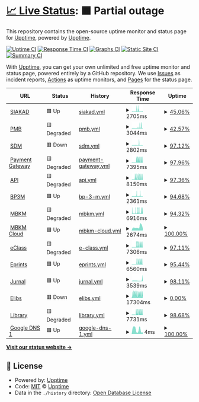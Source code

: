 # [📈 Live Status](https://upptime.github.io/upptime): <!--live status--> **🟧 Partial outage**

This repository contains the open-source uptime monitor and status page for [Upptime](https://upptime.js.org), powered by [Upptime](https://github.com/upptime/upptime).

[![Uptime CI](https://github.com/pusimgit/upptime/workflows/Uptime%20CI/badge.svg)](https://github.com/pusimgit/upptime/actions?query=workflow%3A%22Uptime+CI%22)
[![Response Time CI](https://github.com/pusimgit/upptime/workflows/Response%20Time%20CI/badge.svg)](https://github.com/pusimgit/upptime/actions?query=workflow%3A%22Response+Time+CI%22)
[![Graphs CI](https://github.com/pusimgit/upptime/workflows/Graphs%20CI/badge.svg)](https://github.com/pusimgit/upptime/actions?query=workflow%3A%22Graphs+CI%22)
[![Static Site CI](https://github.com/pusimgit/upptime/workflows/Static%20Site%20CI/badge.svg)](https://github.com/pusimgit/upptime/actions?query=workflow%3A%22Static+Site+CI%22)
[![Summary CI](https://github.com/pusimgit/upptime/workflows/Summary%20CI/badge.svg)](https://github.com/pusimgit/upptime/actions?query=workflow%3A%22Summary+CI%22)

With [Upptime](https://upptime.js.org), you can get your own unlimited and free uptime monitor and status page, powered entirely by a GitHub repository. We use [Issues](https://github.com/upptime/upptime/issues) as incident reports, [Actions](https://github.com/pusimgit/upptime/actions) as uptime monitors, and [Pages](https://upptime.github.io/upptime) for the status page.

<!--start: status pages-->
<!-- This summary is generated by Upptime (https://github.com/upptime/upptime) -->
<!-- Do not edit this manually, your changes will be overwritten -->
<!-- prettier-ignore -->
| URL | Status | History | Response Time | Uptime |
| --- | ------ | ------- | ------------- | ------ |
| <img alt="" src="https://raw.githubusercontent.com/pusimgit/upptime/master/assets/favicon.ico" height="13"> [SIAKAD](https://siakad.unmer.ac.id/) | 🟩 Up | [siakad.yml](https://github.com/pusimgit/upptime/commits/HEAD/history/siakad.yml) | <details><summary><img alt="Response time graph" src="./graphs/siakad/response-time-week.png" height="20"> 2705ms</summary><br><a href="https://status.unmer.ac.id/history/siakad"><img alt="Response time 1632" src="https://img.shields.io/endpoint?url=https%3A%2F%2Fraw.githubusercontent.com%2Fpusimgit%2Fupptime%2FHEAD%2Fapi%2Fsiakad%2Fresponse-time.json"></a><br><a href="https://status.unmer.ac.id/history/siakad"><img alt="24-hour response time 1323" src="https://img.shields.io/endpoint?url=https%3A%2F%2Fraw.githubusercontent.com%2Fpusimgit%2Fupptime%2FHEAD%2Fapi%2Fsiakad%2Fresponse-time-day.json"></a><br><a href="https://status.unmer.ac.id/history/siakad"><img alt="7-day response time 2705" src="https://img.shields.io/endpoint?url=https%3A%2F%2Fraw.githubusercontent.com%2Fpusimgit%2Fupptime%2FHEAD%2Fapi%2Fsiakad%2Fresponse-time-week.json"></a><br><a href="https://status.unmer.ac.id/history/siakad"><img alt="30-day response time 2135" src="https://img.shields.io/endpoint?url=https%3A%2F%2Fraw.githubusercontent.com%2Fpusimgit%2Fupptime%2FHEAD%2Fapi%2Fsiakad%2Fresponse-time-month.json"></a><br><a href="https://status.unmer.ac.id/history/siakad"><img alt="1-year response time 1643" src="https://img.shields.io/endpoint?url=https%3A%2F%2Fraw.githubusercontent.com%2Fpusimgit%2Fupptime%2FHEAD%2Fapi%2Fsiakad%2Fresponse-time-year.json"></a></details> | <details><summary><a href="https://status.unmer.ac.id/history/siakad">45.06%</a></summary><a href="https://status.unmer.ac.id/history/siakad"><img alt="All-time uptime 98.59%" src="https://img.shields.io/endpoint?url=https%3A%2F%2Fraw.githubusercontent.com%2Fpusimgit%2Fupptime%2FHEAD%2Fapi%2Fsiakad%2Fuptime.json"></a><br><a href="https://status.unmer.ac.id/history/siakad"><img alt="24-hour uptime 87.17%" src="https://img.shields.io/endpoint?url=https%3A%2F%2Fraw.githubusercontent.com%2Fpusimgit%2Fupptime%2FHEAD%2Fapi%2Fsiakad%2Fuptime-day.json"></a><br><a href="https://status.unmer.ac.id/history/siakad"><img alt="7-day uptime 45.06%" src="https://img.shields.io/endpoint?url=https%3A%2F%2Fraw.githubusercontent.com%2Fpusimgit%2Fupptime%2FHEAD%2Fapi%2Fsiakad%2Fuptime-week.json"></a><br><a href="https://status.unmer.ac.id/history/siakad"><img alt="30-day uptime 70.71%" src="https://img.shields.io/endpoint?url=https%3A%2F%2Fraw.githubusercontent.com%2Fpusimgit%2Fupptime%2FHEAD%2Fapi%2Fsiakad%2Fuptime-month.json"></a><br><a href="https://status.unmer.ac.id/history/siakad"><img alt="1-year uptime 96.13%" src="https://img.shields.io/endpoint?url=https%3A%2F%2Fraw.githubusercontent.com%2Fpusimgit%2Fupptime%2FHEAD%2Fapi%2Fsiakad%2Fuptime-year.json"></a></details>
| <img alt="" src="https://raw.githubusercontent.com/pusimgit/upptime/master/assets/favicon.ico" height="13"> [PMB](https://pmb.unmer.ac.id/) | 🟨 Degraded | [pmb.yml](https://github.com/pusimgit/upptime/commits/HEAD/history/pmb.yml) | <details><summary><img alt="Response time graph" src="./graphs/pmb/response-time-week.png" height="20"> 3044ms</summary><br><a href="https://status.unmer.ac.id/history/pmb"><img alt="Response time 1618" src="https://img.shields.io/endpoint?url=https%3A%2F%2Fraw.githubusercontent.com%2Fpusimgit%2Fupptime%2FHEAD%2Fapi%2Fpmb%2Fresponse-time.json"></a><br><a href="https://status.unmer.ac.id/history/pmb"><img alt="24-hour response time 4385" src="https://img.shields.io/endpoint?url=https%3A%2F%2Fraw.githubusercontent.com%2Fpusimgit%2Fupptime%2FHEAD%2Fapi%2Fpmb%2Fresponse-time-day.json"></a><br><a href="https://status.unmer.ac.id/history/pmb"><img alt="7-day response time 3044" src="https://img.shields.io/endpoint?url=https%3A%2F%2Fraw.githubusercontent.com%2Fpusimgit%2Fupptime%2FHEAD%2Fapi%2Fpmb%2Fresponse-time-week.json"></a><br><a href="https://status.unmer.ac.id/history/pmb"><img alt="30-day response time 2201" src="https://img.shields.io/endpoint?url=https%3A%2F%2Fraw.githubusercontent.com%2Fpusimgit%2Fupptime%2FHEAD%2Fapi%2Fpmb%2Fresponse-time-month.json"></a><br><a href="https://status.unmer.ac.id/history/pmb"><img alt="1-year response time 1636" src="https://img.shields.io/endpoint?url=https%3A%2F%2Fraw.githubusercontent.com%2Fpusimgit%2Fupptime%2FHEAD%2Fapi%2Fpmb%2Fresponse-time-year.json"></a></details> | <details><summary><a href="https://status.unmer.ac.id/history/pmb">42.57%</a></summary><a href="https://status.unmer.ac.id/history/pmb"><img alt="All-time uptime 98.49%" src="https://img.shields.io/endpoint?url=https%3A%2F%2Fraw.githubusercontent.com%2Fpusimgit%2Fupptime%2FHEAD%2Fapi%2Fpmb%2Fuptime.json"></a><br><a href="https://status.unmer.ac.id/history/pmb"><img alt="24-hour uptime 71.92%" src="https://img.shields.io/endpoint?url=https%3A%2F%2Fraw.githubusercontent.com%2Fpusimgit%2Fupptime%2FHEAD%2Fapi%2Fpmb%2Fuptime-day.json"></a><br><a href="https://status.unmer.ac.id/history/pmb"><img alt="7-day uptime 42.57%" src="https://img.shields.io/endpoint?url=https%3A%2F%2Fraw.githubusercontent.com%2Fpusimgit%2Fupptime%2FHEAD%2Fapi%2Fpmb%2Fuptime-week.json"></a><br><a href="https://status.unmer.ac.id/history/pmb"><img alt="30-day uptime 69.65%" src="https://img.shields.io/endpoint?url=https%3A%2F%2Fraw.githubusercontent.com%2Fpusimgit%2Fupptime%2FHEAD%2Fapi%2Fpmb%2Fuptime-month.json"></a><br><a href="https://status.unmer.ac.id/history/pmb"><img alt="1-year uptime 96.13%" src="https://img.shields.io/endpoint?url=https%3A%2F%2Fraw.githubusercontent.com%2Fpusimgit%2Fupptime%2FHEAD%2Fapi%2Fpmb%2Fuptime-year.json"></a></details>
| <img alt="" src="https://raw.githubusercontent.com/pusimgit/upptime/master/assets/favicon.ico" height="13"> [SDM](https://sdm.unmer.ac.id/) | 🟥 Down | [sdm.yml](https://github.com/pusimgit/upptime/commits/HEAD/history/sdm.yml) | <details><summary><img alt="Response time graph" src="./graphs/sdm/response-time-week.png" height="20"> 2802ms</summary><br><a href="https://status.unmer.ac.id/history/sdm"><img alt="Response time 1434" src="https://img.shields.io/endpoint?url=https%3A%2F%2Fraw.githubusercontent.com%2Fpusimgit%2Fupptime%2FHEAD%2Fapi%2Fsdm%2Fresponse-time.json"></a><br><a href="https://status.unmer.ac.id/history/sdm"><img alt="24-hour response time 3962" src="https://img.shields.io/endpoint?url=https%3A%2F%2Fraw.githubusercontent.com%2Fpusimgit%2Fupptime%2FHEAD%2Fapi%2Fsdm%2Fresponse-time-day.json"></a><br><a href="https://status.unmer.ac.id/history/sdm"><img alt="7-day response time 2802" src="https://img.shields.io/endpoint?url=https%3A%2F%2Fraw.githubusercontent.com%2Fpusimgit%2Fupptime%2FHEAD%2Fapi%2Fsdm%2Fresponse-time-week.json"></a><br><a href="https://status.unmer.ac.id/history/sdm"><img alt="30-day response time 1971" src="https://img.shields.io/endpoint?url=https%3A%2F%2Fraw.githubusercontent.com%2Fpusimgit%2Fupptime%2FHEAD%2Fapi%2Fsdm%2Fresponse-time-month.json"></a><br><a href="https://status.unmer.ac.id/history/sdm"><img alt="1-year response time 1462" src="https://img.shields.io/endpoint?url=https%3A%2F%2Fraw.githubusercontent.com%2Fpusimgit%2Fupptime%2FHEAD%2Fapi%2Fsdm%2Fresponse-time-year.json"></a></details> | <details><summary><a href="https://status.unmer.ac.id/history/sdm">97.12%</a></summary><a href="https://status.unmer.ac.id/history/sdm"><img alt="All-time uptime 99.37%" src="https://img.shields.io/endpoint?url=https%3A%2F%2Fraw.githubusercontent.com%2Fpusimgit%2Fupptime%2FHEAD%2Fapi%2Fsdm%2Fuptime.json"></a><br><a href="https://status.unmer.ac.id/history/sdm"><img alt="24-hour uptime 87.87%" src="https://img.shields.io/endpoint?url=https%3A%2F%2Fraw.githubusercontent.com%2Fpusimgit%2Fupptime%2FHEAD%2Fapi%2Fsdm%2Fuptime-day.json"></a><br><a href="https://status.unmer.ac.id/history/sdm"><img alt="7-day uptime 97.12%" src="https://img.shields.io/endpoint?url=https%3A%2F%2Fraw.githubusercontent.com%2Fpusimgit%2Fupptime%2FHEAD%2Fapi%2Fsdm%2Fuptime-week.json"></a><br><a href="https://status.unmer.ac.id/history/sdm"><img alt="30-day uptime 99.26%" src="https://img.shields.io/endpoint?url=https%3A%2F%2Fraw.githubusercontent.com%2Fpusimgit%2Fupptime%2FHEAD%2Fapi%2Fsdm%2Fuptime-month.json"></a><br><a href="https://status.unmer.ac.id/history/sdm"><img alt="1-year uptime 98.60%" src="https://img.shields.io/endpoint?url=https%3A%2F%2Fraw.githubusercontent.com%2Fpusimgit%2Fupptime%2FHEAD%2Fapi%2Fsdm%2Fuptime-year.json"></a></details>
| <img alt="" src="https://raw.githubusercontent.com/pusimgit/upptime/master/assets/favicon.ico" height="13"> [Payment Gateway](https://payment.unmer.ac.id/) | 🟨 Degraded | [payment-gateway.yml](https://github.com/pusimgit/upptime/commits/HEAD/history/payment-gateway.yml) | <details><summary><img alt="Response time graph" src="./graphs/payment-gateway/response-time-week.png" height="20"> 7395ms</summary><br><a href="https://status.unmer.ac.id/history/payment-gateway"><img alt="Response time 1901" src="https://img.shields.io/endpoint?url=https%3A%2F%2Fraw.githubusercontent.com%2Fpusimgit%2Fupptime%2FHEAD%2Fapi%2Fpayment-gateway%2Fresponse-time.json"></a><br><a href="https://status.unmer.ac.id/history/payment-gateway"><img alt="24-hour response time 10542" src="https://img.shields.io/endpoint?url=https%3A%2F%2Fraw.githubusercontent.com%2Fpusimgit%2Fupptime%2FHEAD%2Fapi%2Fpayment-gateway%2Fresponse-time-day.json"></a><br><a href="https://status.unmer.ac.id/history/payment-gateway"><img alt="7-day response time 7395" src="https://img.shields.io/endpoint?url=https%3A%2F%2Fraw.githubusercontent.com%2Fpusimgit%2Fupptime%2FHEAD%2Fapi%2Fpayment-gateway%2Fresponse-time-week.json"></a><br><a href="https://status.unmer.ac.id/history/payment-gateway"><img alt="30-day response time 4359" src="https://img.shields.io/endpoint?url=https%3A%2F%2Fraw.githubusercontent.com%2Fpusimgit%2Fupptime%2FHEAD%2Fapi%2Fpayment-gateway%2Fresponse-time-month.json"></a><br><a href="https://status.unmer.ac.id/history/payment-gateway"><img alt="1-year response time 1994" src="https://img.shields.io/endpoint?url=https%3A%2F%2Fraw.githubusercontent.com%2Fpusimgit%2Fupptime%2FHEAD%2Fapi%2Fpayment-gateway%2Fresponse-time-year.json"></a></details> | <details><summary><a href="https://status.unmer.ac.id/history/payment-gateway">97.96%</a></summary><a href="https://status.unmer.ac.id/history/payment-gateway"><img alt="All-time uptime 99.39%" src="https://img.shields.io/endpoint?url=https%3A%2F%2Fraw.githubusercontent.com%2Fpusimgit%2Fupptime%2FHEAD%2Fapi%2Fpayment-gateway%2Fuptime.json"></a><br><a href="https://status.unmer.ac.id/history/payment-gateway"><img alt="24-hour uptime 92.90%" src="https://img.shields.io/endpoint?url=https%3A%2F%2Fraw.githubusercontent.com%2Fpusimgit%2Fupptime%2FHEAD%2Fapi%2Fpayment-gateway%2Fuptime-day.json"></a><br><a href="https://status.unmer.ac.id/history/payment-gateway"><img alt="7-day uptime 97.96%" src="https://img.shields.io/endpoint?url=https%3A%2F%2Fraw.githubusercontent.com%2Fpusimgit%2Fupptime%2FHEAD%2Fapi%2Fpayment-gateway%2Fuptime-week.json"></a><br><a href="https://status.unmer.ac.id/history/payment-gateway"><img alt="30-day uptime 99.34%" src="https://img.shields.io/endpoint?url=https%3A%2F%2Fraw.githubusercontent.com%2Fpusimgit%2Fupptime%2FHEAD%2Fapi%2Fpayment-gateway%2Fuptime-month.json"></a><br><a href="https://status.unmer.ac.id/history/payment-gateway"><img alt="1-year uptime 98.61%" src="https://img.shields.io/endpoint?url=https%3A%2F%2Fraw.githubusercontent.com%2Fpusimgit%2Fupptime%2FHEAD%2Fapi%2Fpayment-gateway%2Fuptime-year.json"></a></details>
| <img alt="" src="https://raw.githubusercontent.com/pusimgit/upptime/master/assets/favicon.ico" height="13"> [API](https://api.unmer.ac.id/) | 🟨 Degraded | [api.yml](https://github.com/pusimgit/upptime/commits/HEAD/history/api.yml) | <details><summary><img alt="Response time graph" src="./graphs/api/response-time-week.png" height="20"> 8150ms</summary><br><a href="https://status.unmer.ac.id/history/api"><img alt="Response time 1477" src="https://img.shields.io/endpoint?url=https%3A%2F%2Fraw.githubusercontent.com%2Fpusimgit%2Fupptime%2FHEAD%2Fapi%2Fapi%2Fresponse-time.json"></a><br><a href="https://status.unmer.ac.id/history/api"><img alt="24-hour response time 10540" src="https://img.shields.io/endpoint?url=https%3A%2F%2Fraw.githubusercontent.com%2Fpusimgit%2Fupptime%2FHEAD%2Fapi%2Fapi%2Fresponse-time-day.json"></a><br><a href="https://status.unmer.ac.id/history/api"><img alt="7-day response time 8150" src="https://img.shields.io/endpoint?url=https%3A%2F%2Fraw.githubusercontent.com%2Fpusimgit%2Fupptime%2FHEAD%2Fapi%2Fapi%2Fresponse-time-week.json"></a><br><a href="https://status.unmer.ac.id/history/api"><img alt="30-day response time 4174" src="https://img.shields.io/endpoint?url=https%3A%2F%2Fraw.githubusercontent.com%2Fpusimgit%2Fupptime%2FHEAD%2Fapi%2Fapi%2Fresponse-time-month.json"></a><br><a href="https://status.unmer.ac.id/history/api"><img alt="1-year response time 1589" src="https://img.shields.io/endpoint?url=https%3A%2F%2Fraw.githubusercontent.com%2Fpusimgit%2Fupptime%2FHEAD%2Fapi%2Fapi%2Fresponse-time-year.json"></a></details> | <details><summary><a href="https://status.unmer.ac.id/history/api">97.36%</a></summary><a href="https://status.unmer.ac.id/history/api"><img alt="All-time uptime 99.37%" src="https://img.shields.io/endpoint?url=https%3A%2F%2Fraw.githubusercontent.com%2Fpusimgit%2Fupptime%2FHEAD%2Fapi%2Fapi%2Fuptime.json"></a><br><a href="https://status.unmer.ac.id/history/api"><img alt="24-hour uptime 93.51%" src="https://img.shields.io/endpoint?url=https%3A%2F%2Fraw.githubusercontent.com%2Fpusimgit%2Fupptime%2FHEAD%2Fapi%2Fapi%2Fuptime-day.json"></a><br><a href="https://status.unmer.ac.id/history/api"><img alt="7-day uptime 97.36%" src="https://img.shields.io/endpoint?url=https%3A%2F%2Fraw.githubusercontent.com%2Fpusimgit%2Fupptime%2FHEAD%2Fapi%2Fapi%2Fuptime-week.json"></a><br><a href="https://status.unmer.ac.id/history/api"><img alt="30-day uptime 99.16%" src="https://img.shields.io/endpoint?url=https%3A%2F%2Fraw.githubusercontent.com%2Fpusimgit%2Fupptime%2FHEAD%2Fapi%2Fapi%2Fuptime-month.json"></a><br><a href="https://status.unmer.ac.id/history/api"><img alt="1-year uptime 98.50%" src="https://img.shields.io/endpoint?url=https%3A%2F%2Fraw.githubusercontent.com%2Fpusimgit%2Fupptime%2FHEAD%2Fapi%2Fapi%2Fuptime-year.json"></a></details>
| <img alt="" src="https://raw.githubusercontent.com/pusimgit/upptime/master/assets/favicon.ico" height="13"> [BP3M](https://bp3m.unmer.ac.id/) | 🟩 Up | [bp-3-m.yml](https://github.com/pusimgit/upptime/commits/HEAD/history/bp-3-m.yml) | <details><summary><img alt="Response time graph" src="./graphs/bp-3-m/response-time-week.png" height="20"> 2361ms</summary><br><a href="https://status.unmer.ac.id/history/bp-3-m"><img alt="Response time 1555" src="https://img.shields.io/endpoint?url=https%3A%2F%2Fraw.githubusercontent.com%2Fpusimgit%2Fupptime%2FHEAD%2Fapi%2Fbp-3-m%2Fresponse-time.json"></a><br><a href="https://status.unmer.ac.id/history/bp-3-m"><img alt="24-hour response time 2640" src="https://img.shields.io/endpoint?url=https%3A%2F%2Fraw.githubusercontent.com%2Fpusimgit%2Fupptime%2FHEAD%2Fapi%2Fbp-3-m%2Fresponse-time-day.json"></a><br><a href="https://status.unmer.ac.id/history/bp-3-m"><img alt="7-day response time 2361" src="https://img.shields.io/endpoint?url=https%3A%2F%2Fraw.githubusercontent.com%2Fpusimgit%2Fupptime%2FHEAD%2Fapi%2Fbp-3-m%2Fresponse-time-week.json"></a><br><a href="https://status.unmer.ac.id/history/bp-3-m"><img alt="30-day response time 2077" src="https://img.shields.io/endpoint?url=https%3A%2F%2Fraw.githubusercontent.com%2Fpusimgit%2Fupptime%2FHEAD%2Fapi%2Fbp-3-m%2Fresponse-time-month.json"></a><br><a href="https://status.unmer.ac.id/history/bp-3-m"><img alt="1-year response time 1575" src="https://img.shields.io/endpoint?url=https%3A%2F%2Fraw.githubusercontent.com%2Fpusimgit%2Fupptime%2FHEAD%2Fapi%2Fbp-3-m%2Fresponse-time-year.json"></a></details> | <details><summary><a href="https://status.unmer.ac.id/history/bp-3-m">94.68%</a></summary><a href="https://status.unmer.ac.id/history/bp-3-m"><img alt="All-time uptime 99.26%" src="https://img.shields.io/endpoint?url=https%3A%2F%2Fraw.githubusercontent.com%2Fpusimgit%2Fupptime%2FHEAD%2Fapi%2Fbp-3-m%2Fuptime.json"></a><br><a href="https://status.unmer.ac.id/history/bp-3-m"><img alt="24-hour uptime 88.08%" src="https://img.shields.io/endpoint?url=https%3A%2F%2Fraw.githubusercontent.com%2Fpusimgit%2Fupptime%2FHEAD%2Fapi%2Fbp-3-m%2Fuptime-day.json"></a><br><a href="https://status.unmer.ac.id/history/bp-3-m"><img alt="7-day uptime 94.68%" src="https://img.shields.io/endpoint?url=https%3A%2F%2Fraw.githubusercontent.com%2Fpusimgit%2Fupptime%2FHEAD%2Fapi%2Fbp-3-m%2Fuptime-week.json"></a><br><a href="https://status.unmer.ac.id/history/bp-3-m"><img alt="30-day uptime 98.54%" src="https://img.shields.io/endpoint?url=https%3A%2F%2Fraw.githubusercontent.com%2Fpusimgit%2Fupptime%2FHEAD%2Fapi%2Fbp-3-m%2Fuptime-month.json"></a><br><a href="https://status.unmer.ac.id/history/bp-3-m"><img alt="1-year uptime 98.16%" src="https://img.shields.io/endpoint?url=https%3A%2F%2Fraw.githubusercontent.com%2Fpusimgit%2Fupptime%2FHEAD%2Fapi%2Fbp-3-m%2Fuptime-year.json"></a></details>
| <img alt="" src="https://raw.githubusercontent.com/pusimgit/upptime/master/assets/favicon.ico" height="13"> [MBKM](https://mbkm.unmer.ac.id/) | 🟨 Degraded | [mbkm.yml](https://github.com/pusimgit/upptime/commits/HEAD/history/mbkm.yml) | <details><summary><img alt="Response time graph" src="./graphs/mbkm/response-time-week.png" height="20"> 6916ms</summary><br><a href="https://status.unmer.ac.id/history/mbkm"><img alt="Response time 3666" src="https://img.shields.io/endpoint?url=https%3A%2F%2Fraw.githubusercontent.com%2Fpusimgit%2Fupptime%2FHEAD%2Fapi%2Fmbkm%2Fresponse-time.json"></a><br><a href="https://status.unmer.ac.id/history/mbkm"><img alt="24-hour response time 8700" src="https://img.shields.io/endpoint?url=https%3A%2F%2Fraw.githubusercontent.com%2Fpusimgit%2Fupptime%2FHEAD%2Fapi%2Fmbkm%2Fresponse-time-day.json"></a><br><a href="https://status.unmer.ac.id/history/mbkm"><img alt="7-day response time 6916" src="https://img.shields.io/endpoint?url=https%3A%2F%2Fraw.githubusercontent.com%2Fpusimgit%2Fupptime%2FHEAD%2Fapi%2Fmbkm%2Fresponse-time-week.json"></a><br><a href="https://status.unmer.ac.id/history/mbkm"><img alt="30-day response time 5010" src="https://img.shields.io/endpoint?url=https%3A%2F%2Fraw.githubusercontent.com%2Fpusimgit%2Fupptime%2FHEAD%2Fapi%2Fmbkm%2Fresponse-time-month.json"></a><br><a href="https://status.unmer.ac.id/history/mbkm"><img alt="1-year response time 3666" src="https://img.shields.io/endpoint?url=https%3A%2F%2Fraw.githubusercontent.com%2Fpusimgit%2Fupptime%2FHEAD%2Fapi%2Fmbkm%2Fresponse-time-year.json"></a></details> | <details><summary><a href="https://status.unmer.ac.id/history/mbkm">94.32%</a></summary><a href="https://status.unmer.ac.id/history/mbkm"><img alt="All-time uptime 96.21%" src="https://img.shields.io/endpoint?url=https%3A%2F%2Fraw.githubusercontent.com%2Fpusimgit%2Fupptime%2FHEAD%2Fapi%2Fmbkm%2Fuptime.json"></a><br><a href="https://status.unmer.ac.id/history/mbkm"><img alt="24-hour uptime 71.02%" src="https://img.shields.io/endpoint?url=https%3A%2F%2Fraw.githubusercontent.com%2Fpusimgit%2Fupptime%2FHEAD%2Fapi%2Fmbkm%2Fuptime-day.json"></a><br><a href="https://status.unmer.ac.id/history/mbkm"><img alt="7-day uptime 94.32%" src="https://img.shields.io/endpoint?url=https%3A%2F%2Fraw.githubusercontent.com%2Fpusimgit%2Fupptime%2FHEAD%2Fapi%2Fmbkm%2Fuptime-week.json"></a><br><a href="https://status.unmer.ac.id/history/mbkm"><img alt="30-day uptime 98.16%" src="https://img.shields.io/endpoint?url=https%3A%2F%2Fraw.githubusercontent.com%2Fpusimgit%2Fupptime%2FHEAD%2Fapi%2Fmbkm%2Fuptime-month.json"></a><br><a href="https://status.unmer.ac.id/history/mbkm"><img alt="1-year uptime 96.21%" src="https://img.shields.io/endpoint?url=https%3A%2F%2Fraw.githubusercontent.com%2Fpusimgit%2Fupptime%2FHEAD%2Fapi%2Fmbkm%2Fuptime-year.json"></a></details>
| <img alt="" src="https://raw.githubusercontent.com/pusimgit/upptime/master/assets/favicon.ico" height="13"> [MBKM Cloud](https://mbkm-cloud.unmer.ac.id/) | 🟩 Up | [mbkm-cloud.yml](https://github.com/pusimgit/upptime/commits/HEAD/history/mbkm-cloud.yml) | <details><summary><img alt="Response time graph" src="./graphs/mbkm-cloud/response-time-week.png" height="20"> 2674ms</summary><br><a href="https://status.unmer.ac.id/history/mbkm-cloud"><img alt="Response time 2618" src="https://img.shields.io/endpoint?url=https%3A%2F%2Fraw.githubusercontent.com%2Fpusimgit%2Fupptime%2FHEAD%2Fapi%2Fmbkm-cloud%2Fresponse-time.json"></a><br><a href="https://status.unmer.ac.id/history/mbkm-cloud"><img alt="24-hour response time 4057" src="https://img.shields.io/endpoint?url=https%3A%2F%2Fraw.githubusercontent.com%2Fpusimgit%2Fupptime%2FHEAD%2Fapi%2Fmbkm-cloud%2Fresponse-time-day.json"></a><br><a href="https://status.unmer.ac.id/history/mbkm-cloud"><img alt="7-day response time 2674" src="https://img.shields.io/endpoint?url=https%3A%2F%2Fraw.githubusercontent.com%2Fpusimgit%2Fupptime%2FHEAD%2Fapi%2Fmbkm-cloud%2Fresponse-time-week.json"></a><br><a href="https://status.unmer.ac.id/history/mbkm-cloud"><img alt="30-day response time 2307" src="https://img.shields.io/endpoint?url=https%3A%2F%2Fraw.githubusercontent.com%2Fpusimgit%2Fupptime%2FHEAD%2Fapi%2Fmbkm-cloud%2Fresponse-time-month.json"></a><br><a href="https://status.unmer.ac.id/history/mbkm-cloud"><img alt="1-year response time 2618" src="https://img.shields.io/endpoint?url=https%3A%2F%2Fraw.githubusercontent.com%2Fpusimgit%2Fupptime%2FHEAD%2Fapi%2Fmbkm-cloud%2Fresponse-time-year.json"></a></details> | <details><summary><a href="https://status.unmer.ac.id/history/mbkm-cloud">100.00%</a></summary><a href="https://status.unmer.ac.id/history/mbkm-cloud"><img alt="All-time uptime 97.07%" src="https://img.shields.io/endpoint?url=https%3A%2F%2Fraw.githubusercontent.com%2Fpusimgit%2Fupptime%2FHEAD%2Fapi%2Fmbkm-cloud%2Fuptime.json"></a><br><a href="https://status.unmer.ac.id/history/mbkm-cloud"><img alt="24-hour uptime 100.00%" src="https://img.shields.io/endpoint?url=https%3A%2F%2Fraw.githubusercontent.com%2Fpusimgit%2Fupptime%2FHEAD%2Fapi%2Fmbkm-cloud%2Fuptime-day.json"></a><br><a href="https://status.unmer.ac.id/history/mbkm-cloud"><img alt="7-day uptime 100.00%" src="https://img.shields.io/endpoint?url=https%3A%2F%2Fraw.githubusercontent.com%2Fpusimgit%2Fupptime%2FHEAD%2Fapi%2Fmbkm-cloud%2Fuptime-week.json"></a><br><a href="https://status.unmer.ac.id/history/mbkm-cloud"><img alt="30-day uptime 100.00%" src="https://img.shields.io/endpoint?url=https%3A%2F%2Fraw.githubusercontent.com%2Fpusimgit%2Fupptime%2FHEAD%2Fapi%2Fmbkm-cloud%2Fuptime-month.json"></a><br><a href="https://status.unmer.ac.id/history/mbkm-cloud"><img alt="1-year uptime 97.07%" src="https://img.shields.io/endpoint?url=https%3A%2F%2Fraw.githubusercontent.com%2Fpusimgit%2Fupptime%2FHEAD%2Fapi%2Fmbkm-cloud%2Fuptime-year.json"></a></details>
| <img alt="" src="https://raw.githubusercontent.com/pusimgit/upptime/master/assets/favicon.ico" height="13"> [eClass](https://eclass.unmer.ac.id/) | 🟨 Degraded | [e-class.yml](https://github.com/pusimgit/upptime/commits/HEAD/history/e-class.yml) | <details><summary><img alt="Response time graph" src="./graphs/e-class/response-time-week.png" height="20"> 7306ms</summary><br><a href="https://status.unmer.ac.id/history/e-class"><img alt="Response time 1788" src="https://img.shields.io/endpoint?url=https%3A%2F%2Fraw.githubusercontent.com%2Fpusimgit%2Fupptime%2FHEAD%2Fapi%2Fe-class%2Fresponse-time.json"></a><br><a href="https://status.unmer.ac.id/history/e-class"><img alt="24-hour response time 10560" src="https://img.shields.io/endpoint?url=https%3A%2F%2Fraw.githubusercontent.com%2Fpusimgit%2Fupptime%2FHEAD%2Fapi%2Fe-class%2Fresponse-time-day.json"></a><br><a href="https://status.unmer.ac.id/history/e-class"><img alt="7-day response time 7306" src="https://img.shields.io/endpoint?url=https%3A%2F%2Fraw.githubusercontent.com%2Fpusimgit%2Fupptime%2FHEAD%2Fapi%2Fe-class%2Fresponse-time-week.json"></a><br><a href="https://status.unmer.ac.id/history/e-class"><img alt="30-day response time 4432" src="https://img.shields.io/endpoint?url=https%3A%2F%2Fraw.githubusercontent.com%2Fpusimgit%2Fupptime%2FHEAD%2Fapi%2Fe-class%2Fresponse-time-month.json"></a><br><a href="https://status.unmer.ac.id/history/e-class"><img alt="1-year response time 1864" src="https://img.shields.io/endpoint?url=https%3A%2F%2Fraw.githubusercontent.com%2Fpusimgit%2Fupptime%2FHEAD%2Fapi%2Fe-class%2Fresponse-time-year.json"></a></details> | <details><summary><a href="https://status.unmer.ac.id/history/e-class">97.11%</a></summary><a href="https://status.unmer.ac.id/history/e-class"><img alt="All-time uptime 99.38%" src="https://img.shields.io/endpoint?url=https%3A%2F%2Fraw.githubusercontent.com%2Fpusimgit%2Fupptime%2FHEAD%2Fapi%2Fe-class%2Fuptime.json"></a><br><a href="https://status.unmer.ac.id/history/e-class"><img alt="24-hour uptime 89.49%" src="https://img.shields.io/endpoint?url=https%3A%2F%2Fraw.githubusercontent.com%2Fpusimgit%2Fupptime%2FHEAD%2Fapi%2Fe-class%2Fuptime-day.json"></a><br><a href="https://status.unmer.ac.id/history/e-class"><img alt="7-day uptime 97.11%" src="https://img.shields.io/endpoint?url=https%3A%2F%2Fraw.githubusercontent.com%2Fpusimgit%2Fupptime%2FHEAD%2Fapi%2Fe-class%2Fuptime-week.json"></a><br><a href="https://status.unmer.ac.id/history/e-class"><img alt="30-day uptime 99.34%" src="https://img.shields.io/endpoint?url=https%3A%2F%2Fraw.githubusercontent.com%2Fpusimgit%2Fupptime%2FHEAD%2Fapi%2Fe-class%2Fuptime-month.json"></a><br><a href="https://status.unmer.ac.id/history/e-class"><img alt="1-year uptime 98.66%" src="https://img.shields.io/endpoint?url=https%3A%2F%2Fraw.githubusercontent.com%2Fpusimgit%2Fupptime%2FHEAD%2Fapi%2Fe-class%2Fuptime-year.json"></a></details>
| <img alt="" src="https://raw.githubusercontent.com/pusimgit/upptime/master/assets/favicon.ico" height="13"> [Eprints](https://eprints.unmer.ac.id) | 🟩 Up | [eprints.yml](https://github.com/pusimgit/upptime/commits/HEAD/history/eprints.yml) | <details><summary><img alt="Response time graph" src="./graphs/eprints/response-time-week.png" height="20"> 6560ms</summary><br><a href="https://status.unmer.ac.id/history/eprints"><img alt="Response time 1628" src="https://img.shields.io/endpoint?url=https%3A%2F%2Fraw.githubusercontent.com%2Fpusimgit%2Fupptime%2FHEAD%2Fapi%2Feprints%2Fresponse-time.json"></a><br><a href="https://status.unmer.ac.id/history/eprints"><img alt="24-hour response time 10021" src="https://img.shields.io/endpoint?url=https%3A%2F%2Fraw.githubusercontent.com%2Fpusimgit%2Fupptime%2FHEAD%2Fapi%2Feprints%2Fresponse-time-day.json"></a><br><a href="https://status.unmer.ac.id/history/eprints"><img alt="7-day response time 6560" src="https://img.shields.io/endpoint?url=https%3A%2F%2Fraw.githubusercontent.com%2Fpusimgit%2Fupptime%2FHEAD%2Fapi%2Feprints%2Fresponse-time-week.json"></a><br><a href="https://status.unmer.ac.id/history/eprints"><img alt="30-day response time 4188" src="https://img.shields.io/endpoint?url=https%3A%2F%2Fraw.githubusercontent.com%2Fpusimgit%2Fupptime%2FHEAD%2Fapi%2Feprints%2Fresponse-time-month.json"></a><br><a href="https://status.unmer.ac.id/history/eprints"><img alt="1-year response time 1746" src="https://img.shields.io/endpoint?url=https%3A%2F%2Fraw.githubusercontent.com%2Fpusimgit%2Fupptime%2FHEAD%2Fapi%2Feprints%2Fresponse-time-year.json"></a></details> | <details><summary><a href="https://status.unmer.ac.id/history/eprints">95.44%</a></summary><a href="https://status.unmer.ac.id/history/eprints"><img alt="All-time uptime 98.87%" src="https://img.shields.io/endpoint?url=https%3A%2F%2Fraw.githubusercontent.com%2Fpusimgit%2Fupptime%2FHEAD%2Fapi%2Feprints%2Fuptime.json"></a><br><a href="https://status.unmer.ac.id/history/eprints"><img alt="24-hour uptime 69.16%" src="https://img.shields.io/endpoint?url=https%3A%2F%2Fraw.githubusercontent.com%2Fpusimgit%2Fupptime%2FHEAD%2Fapi%2Feprints%2Fuptime-day.json"></a><br><a href="https://status.unmer.ac.id/history/eprints"><img alt="7-day uptime 95.44%" src="https://img.shields.io/endpoint?url=https%3A%2F%2Fraw.githubusercontent.com%2Fpusimgit%2Fupptime%2FHEAD%2Fapi%2Feprints%2Fuptime-week.json"></a><br><a href="https://status.unmer.ac.id/history/eprints"><img alt="30-day uptime 92.62%" src="https://img.shields.io/endpoint?url=https%3A%2F%2Fraw.githubusercontent.com%2Fpusimgit%2Fupptime%2FHEAD%2Fapi%2Feprints%2Fuptime-month.json"></a><br><a href="https://status.unmer.ac.id/history/eprints"><img alt="1-year uptime 96.94%" src="https://img.shields.io/endpoint?url=https%3A%2F%2Fraw.githubusercontent.com%2Fpusimgit%2Fupptime%2FHEAD%2Fapi%2Feprints%2Fuptime-year.json"></a></details>
| <img alt="" src="https://raw.githubusercontent.com/pusimgit/upptime/master/assets/favicon.ico" height="13"> [Jurnal](https://jurnal.unmer.ac.id) | 🟩 Up | [jurnal.yml](https://github.com/pusimgit/upptime/commits/HEAD/history/jurnal.yml) | <details><summary><img alt="Response time graph" src="./graphs/jurnal/response-time-week.png" height="20"> 3539ms</summary><br><a href="https://status.unmer.ac.id/history/jurnal"><img alt="Response time 2265" src="https://img.shields.io/endpoint?url=https%3A%2F%2Fraw.githubusercontent.com%2Fpusimgit%2Fupptime%2FHEAD%2Fapi%2Fjurnal%2Fresponse-time.json"></a><br><a href="https://status.unmer.ac.id/history/jurnal"><img alt="24-hour response time 21076" src="https://img.shields.io/endpoint?url=https%3A%2F%2Fraw.githubusercontent.com%2Fpusimgit%2Fupptime%2FHEAD%2Fapi%2Fjurnal%2Fresponse-time-day.json"></a><br><a href="https://status.unmer.ac.id/history/jurnal"><img alt="7-day response time 3539" src="https://img.shields.io/endpoint?url=https%3A%2F%2Fraw.githubusercontent.com%2Fpusimgit%2Fupptime%2FHEAD%2Fapi%2Fjurnal%2Fresponse-time-week.json"></a><br><a href="https://status.unmer.ac.id/history/jurnal"><img alt="30-day response time 2364" src="https://img.shields.io/endpoint?url=https%3A%2F%2Fraw.githubusercontent.com%2Fpusimgit%2Fupptime%2FHEAD%2Fapi%2Fjurnal%2Fresponse-time-month.json"></a><br><a href="https://status.unmer.ac.id/history/jurnal"><img alt="1-year response time 2311" src="https://img.shields.io/endpoint?url=https%3A%2F%2Fraw.githubusercontent.com%2Fpusimgit%2Fupptime%2FHEAD%2Fapi%2Fjurnal%2Fresponse-time-year.json"></a></details> | <details><summary><a href="https://status.unmer.ac.id/history/jurnal">98.11%</a></summary><a href="https://status.unmer.ac.id/history/jurnal"><img alt="All-time uptime 95.82%" src="https://img.shields.io/endpoint?url=https%3A%2F%2Fraw.githubusercontent.com%2Fpusimgit%2Fupptime%2FHEAD%2Fapi%2Fjurnal%2Fuptime.json"></a><br><a href="https://status.unmer.ac.id/history/jurnal"><img alt="24-hour uptime 100.00%" src="https://img.shields.io/endpoint?url=https%3A%2F%2Fraw.githubusercontent.com%2Fpusimgit%2Fupptime%2FHEAD%2Fapi%2Fjurnal%2Fuptime-day.json"></a><br><a href="https://status.unmer.ac.id/history/jurnal"><img alt="7-day uptime 98.11%" src="https://img.shields.io/endpoint?url=https%3A%2F%2Fraw.githubusercontent.com%2Fpusimgit%2Fupptime%2FHEAD%2Fapi%2Fjurnal%2Fuptime-week.json"></a><br><a href="https://status.unmer.ac.id/history/jurnal"><img alt="30-day uptime 59.35%" src="https://img.shields.io/endpoint?url=https%3A%2F%2Fraw.githubusercontent.com%2Fpusimgit%2Fupptime%2FHEAD%2Fapi%2Fjurnal%2Fuptime-month.json"></a><br><a href="https://status.unmer.ac.id/history/jurnal"><img alt="1-year uptime 92.02%" src="https://img.shields.io/endpoint?url=https%3A%2F%2Fraw.githubusercontent.com%2Fpusimgit%2Fupptime%2FHEAD%2Fapi%2Fjurnal%2Fuptime-year.json"></a></details>
| <img alt="" src="https://raw.githubusercontent.com/pusimgit/upptime/master/assets/favicon.ico" height="13"> [Elibs](https://elibs.unmer.ac.id) | 🟥 Down | [elibs.yml](https://github.com/pusimgit/upptime/commits/HEAD/history/elibs.yml) | <details><summary><img alt="Response time graph" src="./graphs/elibs/response-time-week.png" height="20"> 17304ms</summary><br><a href="https://status.unmer.ac.id/history/elibs"><img alt="Response time 10637" src="https://img.shields.io/endpoint?url=https%3A%2F%2Fraw.githubusercontent.com%2Fpusimgit%2Fupptime%2FHEAD%2Fapi%2Felibs%2Fresponse-time.json"></a><br><a href="https://status.unmer.ac.id/history/elibs"><img alt="24-hour response time 18081" src="https://img.shields.io/endpoint?url=https%3A%2F%2Fraw.githubusercontent.com%2Fpusimgit%2Fupptime%2FHEAD%2Fapi%2Felibs%2Fresponse-time-day.json"></a><br><a href="https://status.unmer.ac.id/history/elibs"><img alt="7-day response time 17304" src="https://img.shields.io/endpoint?url=https%3A%2F%2Fraw.githubusercontent.com%2Fpusimgit%2Fupptime%2FHEAD%2Fapi%2Felibs%2Fresponse-time-week.json"></a><br><a href="https://status.unmer.ac.id/history/elibs"><img alt="30-day response time 16622" src="https://img.shields.io/endpoint?url=https%3A%2F%2Fraw.githubusercontent.com%2Fpusimgit%2Fupptime%2FHEAD%2Fapi%2Felibs%2Fresponse-time-month.json"></a><br><a href="https://status.unmer.ac.id/history/elibs"><img alt="1-year response time 11872" src="https://img.shields.io/endpoint?url=https%3A%2F%2Fraw.githubusercontent.com%2Fpusimgit%2Fupptime%2FHEAD%2Fapi%2Felibs%2Fresponse-time-year.json"></a></details> | <details><summary><a href="https://status.unmer.ac.id/history/elibs">0.00%</a></summary><a href="https://status.unmer.ac.id/history/elibs"><img alt="All-time uptime 84.13%" src="https://img.shields.io/endpoint?url=https%3A%2F%2Fraw.githubusercontent.com%2Fpusimgit%2Fupptime%2FHEAD%2Fapi%2Felibs%2Fuptime.json"></a><br><a href="https://status.unmer.ac.id/history/elibs"><img alt="24-hour uptime 0.00%" src="https://img.shields.io/endpoint?url=https%3A%2F%2Fraw.githubusercontent.com%2Fpusimgit%2Fupptime%2FHEAD%2Fapi%2Felibs%2Fuptime-day.json"></a><br><a href="https://status.unmer.ac.id/history/elibs"><img alt="7-day uptime 0.00%" src="https://img.shields.io/endpoint?url=https%3A%2F%2Fraw.githubusercontent.com%2Fpusimgit%2Fupptime%2FHEAD%2Fapi%2Felibs%2Fuptime-week.json"></a><br><a href="https://status.unmer.ac.id/history/elibs"><img alt="30-day uptime 0.00%" src="https://img.shields.io/endpoint?url=https%3A%2F%2Fraw.githubusercontent.com%2Fpusimgit%2Fupptime%2FHEAD%2Fapi%2Felibs%2Fuptime-month.json"></a><br><a href="https://status.unmer.ac.id/history/elibs"><img alt="1-year uptime 50.37%" src="https://img.shields.io/endpoint?url=https%3A%2F%2Fraw.githubusercontent.com%2Fpusimgit%2Fupptime%2FHEAD%2Fapi%2Felibs%2Fuptime-year.json"></a></details>
| <img alt="" src="https://raw.githubusercontent.com/pusimgit/upptime/master/assets/favicon.ico" height="13"> [Library](https://library.unmer.ac.id) | 🟨 Degraded | [library.yml](https://github.com/pusimgit/upptime/commits/HEAD/history/library.yml) | <details><summary><img alt="Response time graph" src="./graphs/library/response-time-week.png" height="20"> 7731ms</summary><br><a href="https://status.unmer.ac.id/history/library"><img alt="Response time 1967" src="https://img.shields.io/endpoint?url=https%3A%2F%2Fraw.githubusercontent.com%2Fpusimgit%2Fupptime%2FHEAD%2Fapi%2Flibrary%2Fresponse-time.json"></a><br><a href="https://status.unmer.ac.id/history/library"><img alt="24-hour response time 10568" src="https://img.shields.io/endpoint?url=https%3A%2F%2Fraw.githubusercontent.com%2Fpusimgit%2Fupptime%2FHEAD%2Fapi%2Flibrary%2Fresponse-time-day.json"></a><br><a href="https://status.unmer.ac.id/history/library"><img alt="7-day response time 7731" src="https://img.shields.io/endpoint?url=https%3A%2F%2Fraw.githubusercontent.com%2Fpusimgit%2Fupptime%2FHEAD%2Fapi%2Flibrary%2Fresponse-time-week.json"></a><br><a href="https://status.unmer.ac.id/history/library"><img alt="30-day response time 5344" src="https://img.shields.io/endpoint?url=https%3A%2F%2Fraw.githubusercontent.com%2Fpusimgit%2Fupptime%2FHEAD%2Fapi%2Flibrary%2Fresponse-time-month.json"></a><br><a href="https://status.unmer.ac.id/history/library"><img alt="1-year response time 2154" src="https://img.shields.io/endpoint?url=https%3A%2F%2Fraw.githubusercontent.com%2Fpusimgit%2Fupptime%2FHEAD%2Fapi%2Flibrary%2Fresponse-time-year.json"></a></details> | <details><summary><a href="https://status.unmer.ac.id/history/library">98.68%</a></summary><a href="https://status.unmer.ac.id/history/library"><img alt="All-time uptime 98.97%" src="https://img.shields.io/endpoint?url=https%3A%2F%2Fraw.githubusercontent.com%2Fpusimgit%2Fupptime%2FHEAD%2Fapi%2Flibrary%2Fuptime.json"></a><br><a href="https://status.unmer.ac.id/history/library"><img alt="24-hour uptime 94.45%" src="https://img.shields.io/endpoint?url=https%3A%2F%2Fraw.githubusercontent.com%2Fpusimgit%2Fupptime%2FHEAD%2Fapi%2Flibrary%2Fuptime-day.json"></a><br><a href="https://status.unmer.ac.id/history/library"><img alt="7-day uptime 98.68%" src="https://img.shields.io/endpoint?url=https%3A%2F%2Fraw.githubusercontent.com%2Fpusimgit%2Fupptime%2FHEAD%2Fapi%2Flibrary%2Fuptime-week.json"></a><br><a href="https://status.unmer.ac.id/history/library"><img alt="30-day uptime 94.21%" src="https://img.shields.io/endpoint?url=https%3A%2F%2Fraw.githubusercontent.com%2Fpusimgit%2Fupptime%2FHEAD%2Fapi%2Flibrary%2Fuptime-month.json"></a><br><a href="https://status.unmer.ac.id/history/library"><img alt="1-year uptime 97.06%" src="https://img.shields.io/endpoint?url=https%3A%2F%2Fraw.githubusercontent.com%2Fpusimgit%2Fupptime%2FHEAD%2Fapi%2Flibrary%2Fuptime-year.json"></a></details>
| <img alt="" src="https://www.google.com/favicon.ico" height="13"> [Google DNS 1](8.8.4.4) | 🟩 Up | [google-dns-1.yml](https://github.com/pusimgit/upptime/commits/HEAD/history/google-dns-1.yml) | <details><summary><img alt="Response time graph" src="./graphs/google-dns-1/response-time-week.png" height="20"> 4ms</summary><br><a href="https://status.unmer.ac.id/history/google-dns-1"><img alt="Response time 4" src="https://img.shields.io/endpoint?url=https%3A%2F%2Fraw.githubusercontent.com%2Fpusimgit%2Fupptime%2FHEAD%2Fapi%2Fgoogle-dns-1%2Fresponse-time.json"></a><br><a href="https://status.unmer.ac.id/history/google-dns-1"><img alt="24-hour response time 2" src="https://img.shields.io/endpoint?url=https%3A%2F%2Fraw.githubusercontent.com%2Fpusimgit%2Fupptime%2FHEAD%2Fapi%2Fgoogle-dns-1%2Fresponse-time-day.json"></a><br><a href="https://status.unmer.ac.id/history/google-dns-1"><img alt="7-day response time 4" src="https://img.shields.io/endpoint?url=https%3A%2F%2Fraw.githubusercontent.com%2Fpusimgit%2Fupptime%2FHEAD%2Fapi%2Fgoogle-dns-1%2Fresponse-time-week.json"></a><br><a href="https://status.unmer.ac.id/history/google-dns-1"><img alt="30-day response time 3" src="https://img.shields.io/endpoint?url=https%3A%2F%2Fraw.githubusercontent.com%2Fpusimgit%2Fupptime%2FHEAD%2Fapi%2Fgoogle-dns-1%2Fresponse-time-month.json"></a><br><a href="https://status.unmer.ac.id/history/google-dns-1"><img alt="1-year response time 3" src="https://img.shields.io/endpoint?url=https%3A%2F%2Fraw.githubusercontent.com%2Fpusimgit%2Fupptime%2FHEAD%2Fapi%2Fgoogle-dns-1%2Fresponse-time-year.json"></a></details> | <details><summary><a href="https://status.unmer.ac.id/history/google-dns-1">100.00%</a></summary><a href="https://status.unmer.ac.id/history/google-dns-1"><img alt="All-time uptime 99.83%" src="https://img.shields.io/endpoint?url=https%3A%2F%2Fraw.githubusercontent.com%2Fpusimgit%2Fupptime%2FHEAD%2Fapi%2Fgoogle-dns-1%2Fuptime.json"></a><br><a href="https://status.unmer.ac.id/history/google-dns-1"><img alt="24-hour uptime 100.00%" src="https://img.shields.io/endpoint?url=https%3A%2F%2Fraw.githubusercontent.com%2Fpusimgit%2Fupptime%2FHEAD%2Fapi%2Fgoogle-dns-1%2Fuptime-day.json"></a><br><a href="https://status.unmer.ac.id/history/google-dns-1"><img alt="7-day uptime 100.00%" src="https://img.shields.io/endpoint?url=https%3A%2F%2Fraw.githubusercontent.com%2Fpusimgit%2Fupptime%2FHEAD%2Fapi%2Fgoogle-dns-1%2Fuptime-week.json"></a><br><a href="https://status.unmer.ac.id/history/google-dns-1"><img alt="30-day uptime 100.00%" src="https://img.shields.io/endpoint?url=https%3A%2F%2Fraw.githubusercontent.com%2Fpusimgit%2Fupptime%2FHEAD%2Fapi%2Fgoogle-dns-1%2Fuptime-month.json"></a><br><a href="https://status.unmer.ac.id/history/google-dns-1"><img alt="1-year uptime 100.00%" src="https://img.shields.io/endpoint?url=https%3A%2F%2Fraw.githubusercontent.com%2Fpusimgit%2Fupptime%2FHEAD%2Fapi%2Fgoogle-dns-1%2Fuptime-year.json"></a></details>

<!--end: status pages-->

[**Visit our status website →**](https://upptime.github.io/upptime)

## 📄 License

- Powered by: [Upptime](https://github.com/upptime/upptime)
- Code: [MIT](./LICENSE) © [Upptime](https://upptime.js.org)
- Data in the `./history` directory: [Open Database License](https://opendatacommons.org/licenses/odbl/1-0/)
